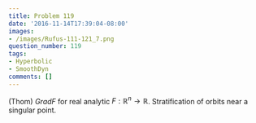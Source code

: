 ```yaml
---
title: Problem 119
date: '2016-11-14T17:39:04-08:00'
images:
- /images/Rufus-111-121_7.png
question_number: 119
tags:
- Hyperbolic
- SmoothDyn
comments: []
---
```

(Thom) $Grad F$ for real analytic $F:\mathbb{R}^n \to \mathbb{R}$.
Stratification of orbits near a singular point.

